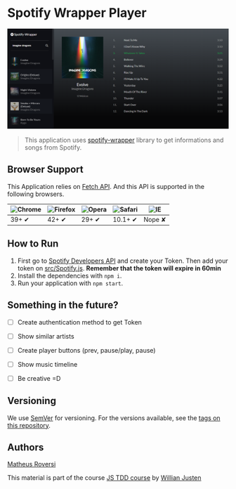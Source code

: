 # Spotify Wrapper Player

![Spotify Wrapper Player Screenshot](example/screenshot.png)

> This application uses [spotify-wrapper](https://github.com/matheusroversi/spotify-wrapper) library to get informations and songs from Spotify. 

## Browser Support

This Application relies on [Fetch API](https://fetch.spec.whatwg.org/). And this API is supported in the following browsers.

![Chrome](https://cloud.githubusercontent.com/assets/398893/3528328/23bc7bc4-078e-11e4-8752-ba2809bf5cce.png) | ![Firefox](https://cloud.githubusercontent.com/assets/398893/3528329/26283ab0-078e-11e4-84d4-db2cf1009953.png) | ![Opera](https://cloud.githubusercontent.com/assets/398893/3528330/27ec9fa8-078e-11e4-95cb-709fd11dac16.png) | ![Safari](https://cloud.githubusercontent.com/assets/398893/3528331/29df8618-078e-11e4-8e3e-ed8ac738693f.png) | ![IE](https://cloud.githubusercontent.com/assets/398893/3528325/20373e76-078e-11e4-8e3a-1cb86cf506f0.png) |
--- | --- | --- | --- | --- |
39+ ✔ | 42+ ✔ | 29+ ✔ | 10.1+ ✔ | Nope ✘ |

## How to Run

1. First go to [Spotify Developers API](https://developer.spotify.com/web-api/) and create your Token. Then add your token on [src/Spotify.js](src/Spotify.js). **Remember that the token will expire in 60min**
2. Install the dependencies with `npm i`.
3. Run your application with `npm start`.

## Something in the future?

- [ ] Create authentication method to get Token
- [ ] Show similar artists
- [ ] Create player buttons (prev, pause/play, pause)
- [ ] Show music timeline
- [ ] Be creative =D


## Versioning

We use [SemVer](http://semver.org/) for versioning. For the versions available, see the [tags on this repository](https://github.com/matheusroversi/spotify-wrapper-player/tags).

## Authors

[Matheus Roversi](https://github.com/matheusroversi/)

This material is part of the course [JS TDD course](https://willianjusten.com.br/cursos/) by [Willian Justen](https://github.com/willianjusten/) 



